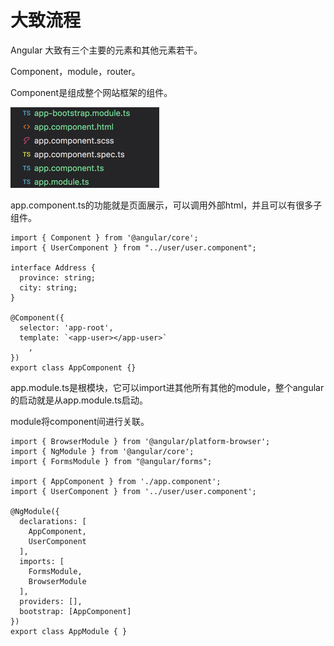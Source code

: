 # 大致流程

Angular 大致有三个主要的元素和其他元素若干。

Component，module，router。

Component是组成整个网站框架的组件。

![](../.gitbook/assets/import%20%2845%29.png)

app.component.ts的功能就是页面展示，可以调用外部html，并且可以有很多子组件。

```text
import { Component } from '@angular/core';
import { UserComponent } from "../user/user.component";

interface Address {
  province: string;
  city: string;
}

@Component({
  selector: 'app-root',
  template: `<app-user></app-user>`
    ,
})
export class AppComponent {}
```

app.module.ts是根模块，它可以import进其他所有其他的module，整个angular的启动就是从app.module.ts启动。

module将component间进行关联。

```text
import { BrowserModule } from '@angular/platform-browser';
import { NgModule } from '@angular/core';
import { FormsModule } from "@angular/forms";

import { AppComponent } from './app.component';
import { UserComponent } from '../user/user.component';

@NgModule({
  declarations: [
    AppComponent,
    UserComponent
  ],
  imports: [
    FormsModule,
    BrowserModule
  ],
  providers: [],
  bootstrap: [AppComponent]
})
export class AppModule { }
```

